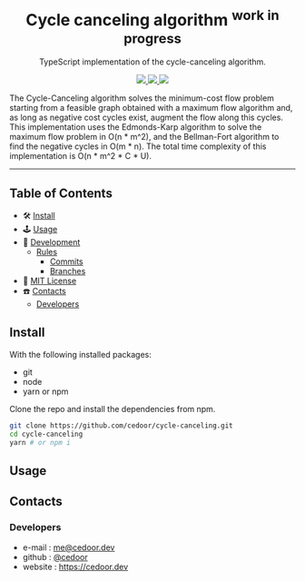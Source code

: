 <p align="center">
    <h1 align="center">
        Cycle canceling algorithm <sup>work in progress</sup>
    </h1>
    <p align="center">TypeScript implementation of the cycle-canceling algorithm.</p>
</p>
    
<p align="center">
    <a href="https://github.com/cedoor/cycle-canceling/blob/master/LICENSE" target="_blank">
        <img src="https://img.shields.io/github/license/cedoor/cycle-canceling.svg?style=flat-square">
    </a>
    <a href="https://travis-ci.org/github/cedoor/cycle-canceling" target="_blank">
        <img src="https://img.shields.io/travis/cedoor/cycle-canceling?style=flat-square">
    </a>
    <img src="https://img.shields.io/github/languages/top/cedoor/cycle-canceling?style=flat-square">
</p>

The Cycle-Canceling algorithm solves the minimum-cost flow problem starting from a feasible graph obtained with a maximum flow algorithm and, as long as negative cost cycles exist, augment the flow along this cycles. This implementation uses the Edmonds-Karp algorithm to solve the maximum flow problem in O(n * m^2), and the Bellman-Fort algorithm to find the negative cycles in O(m * n). The total time complexity of this implementation is O(n * m^2 * C * U).

___

## Table of Contents
- 🛠 [Install](#install)
- 🕹 [Usage](#usage)
- 🔬 [Development](#development)
  - [Rules](#scroll-rules)
    - [Commits](https://github.com/cedoor/cedoor/tree/main/git#commits-rules)
    - [Branches](https://github.com/cedoor/cedoor/tree/main/git#branch-rules)
- 🧾 [MIT License](https://github.com/cedoor/cycle-canceling/blob/master/LICENSE)
- ☎️ [Contacts](#contacts)
  - [Developers](#developers)

## Install

With the following installed packages:
- git
- node
- yarn or npm

Clone the repo and install the dependencies from npm.

```bash
git clone https://github.com/cedoor/cycle-canceling.git
cd cycle-canceling
yarn # or npm i
```

## Usage

## Contacts
### Developers
* e-mail : me@cedoor.dev
* github : [@cedoor](https://github.com/cedoor)
* website : https://cedoor.dev
